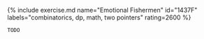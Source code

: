 {% include exercise.md name="Emotional Fishermen" id="1437F" labels="combinatorics, dp, math, two pointers" rating=2600 %}

```
TODO
```

